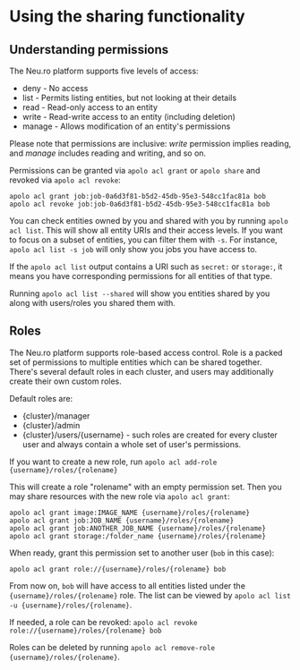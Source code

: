 Using the sharing functionality
===============================

Understanding permissions
-------------------------

The Neu.ro platform supports five levels of access:
* deny - No access
* list - Permits listing entities, but not looking at their details
* read - Read-only access to an entity
* write - Read-write access to an entity (including deletion)
* manage - Allows modification of an entity's permissions

Please note that permissions are inclusive: *write* permission implies reading,
and *manage* includes reading and writing, and so on.

Permissions can be granted via `apolo acl grant` or `apolo share` and
revoked via `apolo acl revoke`:
```
apolo acl grant job:job-0a6d3f81-b5d2-45db-95e3-548cc1fac81a bob
apolo acl revoke job:job-0a6d3f81-b5d2-45db-95e3-548cc1fac81a bob
```

You can check entities owned by you and shared with you by running
`apolo acl list`. This will show all entity URIs and their access levels.
If you want to focus on a subset of entities, you can filter them with `-s`.
For instance, `apolo acl list -s job` will only show you jobs you have access to.

If the `apolo acl list` output contains a URI such as `secret:` or `storage:`,
it means you have corresponding permissions for all entities of that type.

Running `apolo acl list --shared` will show you entities shared by you
along with users/roles you shared them with.

Roles
-----

The Neu.ro platform supports role-based access control. Role is a packed set of
permissions to multiple entities which can be shared together. There's several
default roles in each cluster, and users may additionally create their own custom
roles.

Default roles are:
* {cluster}/manager
* {cluster}/admin
* {cluster}/users/{username} - such roles are created for every cluster user and
    always contain a whole set of user's permissions.

If you want to create a new role, run
`apolo acl add-role {username}/roles/{rolename}`

This will create a role "rolename" with an empty permission set. Then you may share
resources with the new role via `apolo acl grant`:

```
apolo acl grant image:IMAGE_NAME {username}/roles/{rolename}
apolo acl grant job:JOB_NAME {username}/roles/{rolename}
apolo acl grant job:ANOTHER_JOB_NAME {username}/roles/{rolename}
apolo acl grant storage:/folder_name {username}/roles/{rolename}
```

When ready, grant this permission set to another user (`bob` in this case):

```
apolo acl grant role://{username}/roles/{rolename} bob
```

From now on, `bob` will have access to all entities listed under
the `{username}/roles/{rolename}` role. The list can be viewed by
`apolo acl list -u {username}/roles/{rolename}`.

If needed, a role can be revoked:
`apolo acl revoke role://{username}/roles/{rolename} bob`

Roles can be deleted by running `apolo acl remove-role {username}/roles/{rolename}`.